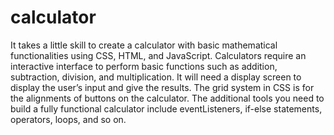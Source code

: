 # calculator
It takes a little skill to create a calculator with basic mathematical functionalities using CSS, HTML, and JavaScript.
Calculators require an interactive interface to perform basic functions such as addition, subtraction, division, and multiplication. 
It will need a  display screen to display the user’s input and give the results. The grid system in CSS is for the alignments of buttons on the calculator.
The additional tools you need to build a fully functional calculator include eventListeners, if-else statements, operators, loops, and so on.
